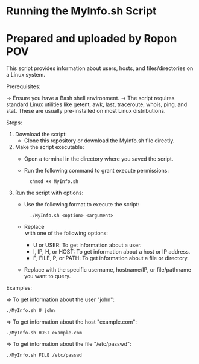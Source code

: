 # Running the MyInfo.sh Script
# Prepared and uploaded by Ropon POV

This script provides information about users, hosts, and files/directories on a Linux system.

Prerequisites:

-> Ensure you have a Bash shell environment.
-> The script requires standard Linux utilities like getent, awk, last, traceroute, whois, ping, and stat. These are usually pre-installed on most Linux distributions.

Steps:

1. Download the script:
    - Clone this repository or download the MyInfo.sh file directly.
2. Make the script executable:
    - Open a terminal in the directory where you saved the script.
    - Run the following command to grant execute permissions:

            chmod +x MyInfo.sh

3. Run the script with options:
    - Use the following format to execute the script:

            ./MyInfo.sh <option> <argument>

    - Replace <option> with one of the following options:
      + U or USER: To get information about a user.
      + I, IP, H, or HOST: To get information about a host or IP address.
      + F, FILE, P, or PATH: To get information about a file or directory.
    - Replace <argument> with the specific username, hostname/IP, or file/pathname you want to query.

Examples:

=> To get information about the user "john":

    ./MyInfo.sh U john


=> To get information about the host "example.com":

    ./MyInfo.sh HOST example.com

=> To get information about the file "/etc/passwd":

    ./MyInfo.sh FILE /etc/passwd

